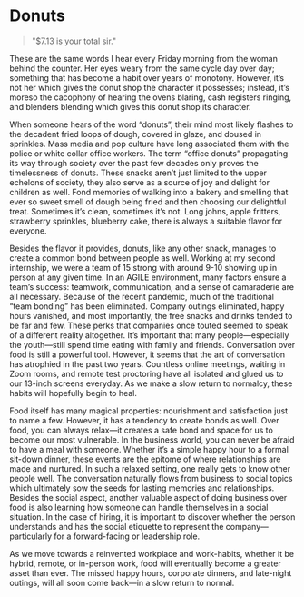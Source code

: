 # Donuts

> "$7.13 is your total sir."

These are the same words I hear every Friday morning from the woman behind the counter. Her eyes weary from the same cycle day over day; something that has become a habit over years of monotony. However, it’s not her which gives the donut shop the character it possesses; instead, it’s moreso the cacophony of hearing the ovens blaring, cash registers ringing, and blenders blending which gives this donut shop its character.

When someone hears of the word “donuts”, their mind most likely flashes to the decadent fried loops of dough, covered in glaze, and doused in sprinkles. Mass media and pop culture have long associated them with the police or white collar office workers. The term “office donuts” propagating its way through society over the past few decades only proves the timelessness of donuts. These snacks aren’t just limited to the upper echelons of society, they also serve as a source of joy and delight for children as well. Fond memories of walking into a bakery and smelling that ever so sweet smell of dough being fried and then choosing our delightful treat. Sometimes it’s clean, sometimes it’s not. Long johns, apple fritters, strawberry sprinkles, blueberry cake, there is always a suitable flavor for everyone.

Besides the flavor it provides, donuts, like any other snack, manages to create a common bond between people as well. Working at my second internship, we were a team of 15 strong with around 9-10 showing up in person at any given time. In an AGILE environment, many factors ensure a team’s success: teamwork, communication, and a sense of camaraderie are all necessary. Because of the recent pandemic, much of the traditional “team bonding” has been eliminated. Company outings eliminated, happy hours vanished, and most importantly, the free snacks and drinks tended to be far and few. These perks that companies once touted seemed to speak of a different reality altogether. It’s important that many people—especially the youth—still spend time eating with family and friends. Conversation over food is still a powerful tool. However, it seems that the art of conversation has atrophied in the past two years. Countless online meetings, waiting in Zoom rooms, and remote test proctoring have all isolated and glued us to our 13-inch screens everyday. As we make a slow return to normalcy, these habits will hopefully begin to heal.

Food itself has many magical properties: nourishment and satisfaction just to name a few. However, it has a tendency to create bonds as well. Over food, you can always relax—it creates a safe bond and space for us to become our most vulnerable. In the business world, you can never be afraid to have a meal with someone. Whether it’s a simple happy hour to a formal sit-down dinner, these events are the epitome of where relationships are made and nurtured. In such a relaxed setting, one really gets to know other people well. The conversation naturally flows from business to social topics which ultimately sow the seeds for lasting memories and relationships. Besides the social aspect, another valuable aspect of doing business over food is also learning how someone can handle themselves in a social situation. In the case of hiring, it is important to discover whether the person understands and has the social etiquette to represent the company—particularly for a forward-facing or leadership role.

As we move towards a reinvented workplace and work-habits, whether it be hybrid, remote, or in-person work, food will eventually become a greater asset than ever. The missed happy hours, corporate dinners, and late-night outings, will all soon come back—in a slow return to normal.
